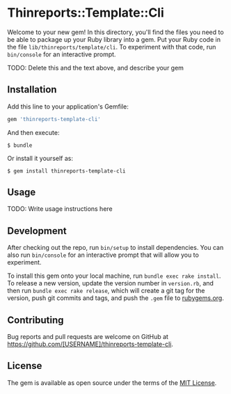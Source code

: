 # Thinreports::Template::Cli

Welcome to your new gem! In this directory, you'll find the files you need to be able to package up your Ruby library into a gem. Put your Ruby code in the file `lib/thinreports/template/cli`. To experiment with that code, run `bin/console` for an interactive prompt.

TODO: Delete this and the text above, and describe your gem

## Installation

Add this line to your application's Gemfile:

```ruby
gem 'thinreports-template-cli'
```

And then execute:

    $ bundle

Or install it yourself as:

    $ gem install thinreports-template-cli

## Usage

TODO: Write usage instructions here

## Development

After checking out the repo, run `bin/setup` to install dependencies. You can also run `bin/console` for an interactive prompt that will allow you to experiment.

To install this gem onto your local machine, run `bundle exec rake install`. To release a new version, update the version number in `version.rb`, and then run `bundle exec rake release`, which will create a git tag for the version, push git commits and tags, and push the `.gem` file to [rubygems.org](https://rubygems.org).

## Contributing

Bug reports and pull requests are welcome on GitHub at https://github.com/[USERNAME]/thinreports-template-cli.


## License

The gem is available as open source under the terms of the [MIT License](http://opensource.org/licenses/MIT).

